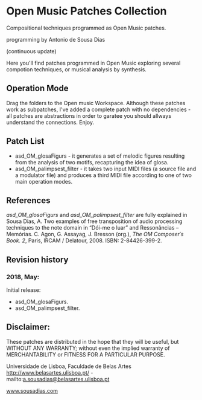 # Open Music Patches Collection
Compositional techniques programmed as Open Music patches.

programming by Antonio de Sousa Dias

(continuous update)

Here you'll find patches programmed in Open Music exploring several compotion techniques, or musical analysis by synthesis.

## Operation Mode
Drag the folders to the Open music Workspace. Although these patches work as subpatches, I've added a complete patch with no dependencies - all patches are abstractions in order to garatee you should allways understand the connections. Enjoy.

## Patch List
- asd_OM_glosaFigurs - it generates a set of melodic figures resulting from the analysis of two motifs, recapturing the idea of glosa.
- asd_OM_palimpsest_filter - it takes two input MIDI files (a source file and a modulator file) and produces a third MIDI file according to one of two main operation modes.

## References
_asd_OM_glosaFigurs_ and _asd_OM_palimpsest_filter_ are fully explained in
Sousa Dias, A. Two examples of free transposition of audio processing techniques to the note domain in “Dói-me o luar” and Ressonâncias – Memórias. C. Agon, G. Assayag, J. Bresson (org.), _The OM Composer´s Book. 2_, Paris, IRCAM / Delatour, 2008.
ISBN: 2-84426-399-2.


## Revision history

### 2018, May:
Initial release:
- asd_OM_glosaFigurs.
- asd_OM_palimpsest_filter.



## Disclaimer:
These patches are distributed in the hope that they will be useful, but WITHOUT ANY WARRANTY; without even the implied warranty of MERCHANTABILITY or FITNESS FOR A PARTICULAR PURPOSE.


Universidade de Lisboa, Faculdade de Belas Artes http://www.belasartes.ulisboa.pt/ - mailto:a.sousadias@belasartes.ulisboa.pt 

www.sousadias.com
